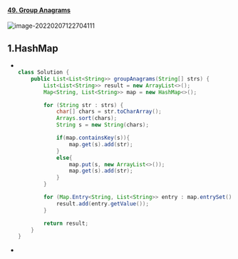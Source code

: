 #### [49. Group Anagrams](https://leetcode-cn.com/problems/group-anagrams/)

![image-20220207122704111](https://raw.githubusercontent.com/TWDH/Leetcode-From-Zero/pictures/img/image-20220207122704111.png)

## 1.HashMap

- ```java
  
  class Solution {
      public List<List<String>> groupAnagrams(String[] strs) {
          List<List<String>> result = new ArrayList<>();
          Map<String, List<String>> map = new HashMap<>();
  
          for (String str : strs) {
              char[] chars = str.toCharArray();
              Arrays.sort(chars);
              String s = new String(chars);
  
              if(map.containsKey(s)){
                  map.get(s).add(str);
              }
              else{
                  map.put(s, new ArrayList<>());
                  map.get(s).add(str);
              }
          }
  
          for (Map.Entry<String, List<String>> entry : map.entrySet()) {
              result.add(entry.getValue());
          }
  
          return result;
      }
  }
  ```

- 